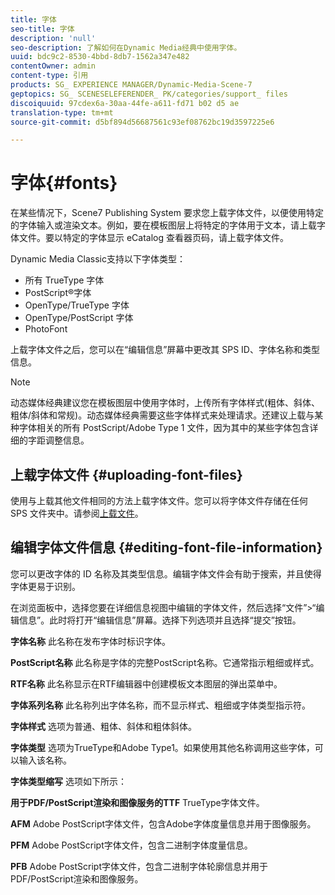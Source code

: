 ```yaml
---
title: 字体
seo-title: 字体
description: 'null'
seo-description: 了解如何在Dynamic Media经典中使用字体。
uuid: bdc9c2-8530-4bbd-8db7-1562a347e482
contentOwner: admin
content-type: 引用
products: SG_ EXPERIENCE MANAGER/Dynamic-Media-Scene-7
geptopics: SG_ SCENESELEFERENDER_ PK/categories/support_ files
discoiquuid: 97cdex6a-30aa-44fe-a611-fd71 b02 d5 ae
translation-type: tm+mt
source-git-commit: d5bf894d56687561c93ef08762bc19d3597225e6

---
```



# 字体{#fonts}

在某些情况下，Scene7 Publishing System 要求您上载字体文件，以便使用特定的字体输入或渲染文本。例如，要在模板图层上将特定的字体用于文本，请上载字体文件。要以特定的字体显示 eCatalog 查看器页码，请上载字体文件。

Dynamic Media Classic支持以下字体类型：

* 所有 TrueType 字体
* PostScript®字体
* OpenType/TrueType 字体
* OpenType/PostScript 字体
* PhotoFont

上载字体文件之后，您可以在“编辑信息”屏幕中更改其 SPS ID、字体名称和类型信息。

>[!NOTE]
>
>动态媒体经典建议您在模板图层中使用字体时，上传所有字体样式(粗体、斜体、粗体/斜体和常规)。动态媒体经典需要这些字体样式来处理请求。还建议上载与某种字体相关的所有 PostScript/Adobe Type 1 文件，因为其中的某些字体包含详细的字距调整信息。

## 上载字体文件 {#uploading-font-files}

使用与上载其他文件相同的方法上载字体文件。您可以将字体文件存储在任何 SPS 文件夹中。请参阅[上载文件](uploading-files.md#uploading_your_files)。

## 编辑字体文件信息 {#editing-font-file-information}

您可以更改字体的 ID 名称及其类型信息。编辑字体文件会有助于搜索，并且使得字体更易于识别。

在浏览面板中，选择您要在详细信息视图中编辑的字体文件，然后选择“文件”&gt;“编辑信息”。此时将打开“编辑信息”屏幕。选择下列选项并且选择“提交”按钮。

**字体名称** 此名称在发布字体时标识字体。

**PostScript名称** 此名称是字体的完整PostScript名称。它通常指示粗细或样式。

**RTF名称** 此名称显示在RTF编辑器中创建模板文本图层的弹出菜单中。

**字体系列名称** 此名称列出字体名称，而不显示样式、粗细或字体类型指示符。

**字体样式** 选项为普通、粗体、斜体和粗体斜体。

**字体类型** 选项为TrueType和Adobe Type1。如果使用其他名称调用这些字体，可以输入该名称。

**字体类型缩写** 选项如下所示：

**用于PDF/PostScript渲染和图像服务的TTF** TrueType字体文件。

**AFM** Adobe PostScript字体文件，包含Adobe字体度量信息并用于图像服务。

**PFM** Adobe PostScript字体文件，包含二进制字体度量信息。

**PFB** Adobe PostScript字体文件，包含二进制字体轮廓信息并用于PDF/PostScript渲染和图像服务。
